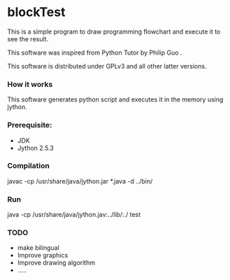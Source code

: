blockTest
=========

This is a simple program to draw programming flowchart and execute it to see the result.

This software was inspired from Python Tutor by Philip Guo . 

This software is distributed under GPLv3 and all other latter versions.

### How it works   

This software generates python script and executes it in the memory using jython.

### Prerequisite:  

* JDK
* Jython 2.5.3

### Compilation  

javac -cp /usr/share/java/jython.jar *.java -d ../bin/


### Run

java -cp /usr/share/java/jython.jav:../lib/:./ test


### TODO

* make bilingual
* Improve graphics
* Improve drawing algorithm
* .....

